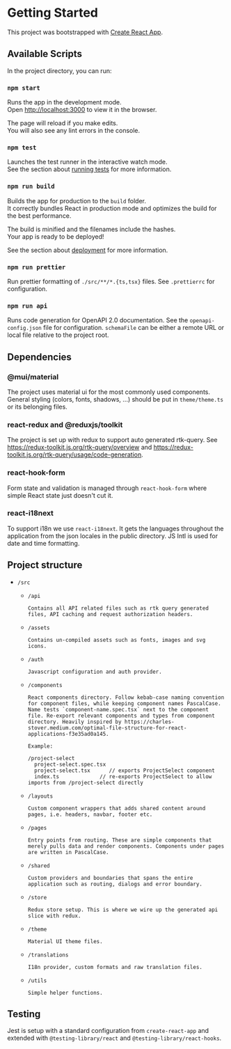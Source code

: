 # Getting Started

This project was bootstrapped with [Create React App](https://github.com/facebook/create-react-app).

## Available Scripts

In the project directory, you can run:

### `npm start`

Runs the app in the development mode.\
Open [http://localhost:3000](http://localhost:3000) to view it in the browser.

The page will reload if you make edits.\
You will also see any lint errors in the console.

### `npm test`

Launches the test runner in the interactive watch mode.\
See the section about [running tests](https://facebook.github.io/create-react-app/docs/running-tests) for more information.

### `npm run build`

Builds the app for production to the `build` folder.\
It correctly bundles React in production mode and optimizes the build for the best performance.

The build is minified and the filenames include the hashes.\
Your app is ready to be deployed!

See the section about [deployment](https://facebook.github.io/create-react-app/docs/deployment) for more information.

### `npm run prettier`

Run prettier formatting of `./src/**/*.{ts,tsx}` files. See `.prettierrc` for configuration.

### `npm run api`

Runs code generation for OpenAPI 2.0 documentation. See the `openapi-config.json` file for configuration. `schemaFile` can be either a remote URL or local file relative to the project root.

## Dependencies

### @mui/material

The project uses material ui for the most commonly used components. General styling (colors, fonts, shadows, ...) should be put in `theme/theme.ts` or its belonging files.

### react-redux and @reduxjs/toolkit

The project is set up with redux to support auto generated rtk-query. See https://redux-toolkit.js.org/rtk-query/overview and https://redux-toolkit.js.org/rtk-query/usage/code-generation.

### react-hook-form

Form state and validation is managed through `react-hook-form` where simple React state just doesn't cut it.

### react-i18next

To support i18n we use `react-i18next`. It gets the languages throughout the application from the json locales in the public directory.
JS Intl is used for date and time formatting.

## Project structure

- `/src`

  - `/api`
    ```
    Contains all API related files such as rtk query generated files, API caching and request authorization headers.
    ```
  - `/assets`
    ```
    Contains un-compiled assets such as fonts, images and svg icons.
    ```
  - `/auth`
    ```
    Javascript configuration and auth provider.
    ```
  - `/components`

    ```
    React components directory. Follow kebab-case naming convention for component files, while keeping component names PascalCase. Name tests `component-name.spec.tsx` next to the component file. Re-export relevant components and types from component directory. Heavily inspired by https://charles-stover.medium.com/optimal-file-structure-for-react-applications-f3e35ad0a145.

    Example:

    /project-select
      project-select.spec.tsx
      project-select.tsx      // exports ProjectSelect component
      index.ts             // re-exports ProjectSelect to allow imports from /project-select directly
    ```

  - `/layouts`
    ```
    Custom component wrappers that adds shared content around pages, i.e. headers, navbar, footer etc.
    ```
  - `/pages`
    ```
    Entry points from routing. These are simple components that merely pulls data and render components. Components under pages are written in PascalCase.
    ```
  - `/shared`
    ```
    Custom providers and boundaries that spans the entire application such as routing, dialogs and error boundary.
    ```
  - `/store`
    ```
    Redux store setup. This is where we wire up the generated api slice with redux.
    ```
  - `/theme`
    ```
    Material UI theme files.
    ```
  - `/translations`
    ```
    I18n provider, custom formats and raw translation files.
    ```
  - `/utils`
    ```
    Simple helper functions.
    ```

## Testing

Jest is setup with a standard configuration from `create-react-app` and extended with `@testing-library/react` and `@testing-library/react-hooks`.
